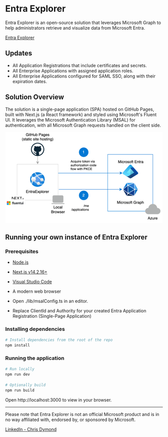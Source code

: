 # Entra Explorer

Entra Explorer is an open-source solution that leverages Microsoft
Graph to help administrators retrieve and visualize data from
Microsoft Entra.

[Entra Explorer](https://www.entraexplorer.com)

## Updates

- All Application Registrations that include certificates and secrets.
- All Enterprise Applications with assigned application roles.
- All Enterprise Applications configured for SAML SSO, along with their expiration dates.

## Solution Overview

The solution is a single-page application (SPA) hosted on GitHub Pages,
built with Next.js (a React framework) and styled using Microsoft&apos;s
Fluent UI. It leverages the Microsoft Authentication Library (MSAL) for
authentication, with all Microsoft Graph requests handled on the client
side.

<p align="center">
  <img src="public/entra-explorer.png" width="600">
</p>

## Running your own instance of Entra Explorer

### Prerequisites

- [Node.js](https://nodejs.org/en/download/)
- [Next.js v14.2.16+](https://nextjs.org/docs/getting-started/installation)
- [Visual Studio Code](https://code.visualstudio.com/download)
- A modern web browser

- Open ./lib/msalConfig.ts in an editor.
- Replace ClientId and Authority for your created Entra Application Registration (Single-Page Application)

### Installing dependencies
```bash
# Install dependencies from the root of the repo
npm install
```
### Running the application
```bash
# Run locally
npm run dev

# Optionally build
npm run build
```

Open http://localhost:3000 to view in your browser.

---

Please note that Entra Explorer is not an official Microsoft product
and is in no way affiliated with, endorsed by, or sponsored by
Microsoft.

[LinkedIn - Chris Dymond](https://au.linkedin.com/in/chris-dymond)
